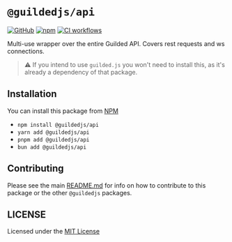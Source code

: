 # `@guildedjs/api`

[![GitHub](https://img.shields.io/badge/License-MIT-yellow.svg)](https://github.com/zaida04/guilded.js/blob/main/LICENSE)
[![npm](https://img.shields.io/npm/v/@guildedjs/api?color=crimson&logo=npm)](https://www.npmjs.com/package/@guildedjs/api)
[![CI workflows](https://github.com/zaida04/guilded.js/actions/workflows/ci.yml/badge.svg)](https://github.com/zaida04/guilded.js/actions/workflows/ci.yml)

Multi-use wrapper over the entire Guilded API. Covers rest requests and ws connections.

> ⚠️ If you intend to use `guilded.js` you won't need to install this, as it's already a dependency of that package.

## Installation

You can install this package from [NPM](https://www.npmjs.com/package/@guildedjs/api)

-   `npm install @guildedjs/api`
-   `yarn add @guildedjs/api`
-   `pnpm add @guildedjs/api`
-   `bun add @guildedjs/api`

## Contributing

Please see the main [README.md](https://github.com/zaida04/guilded.js) for info on how to contribute to this package or the other `@guildedjs` packages.

## LICENSE

Licensed under the [MIT License](https://github.com/zaida04/guilded.js/blob/main/LICENSE)
